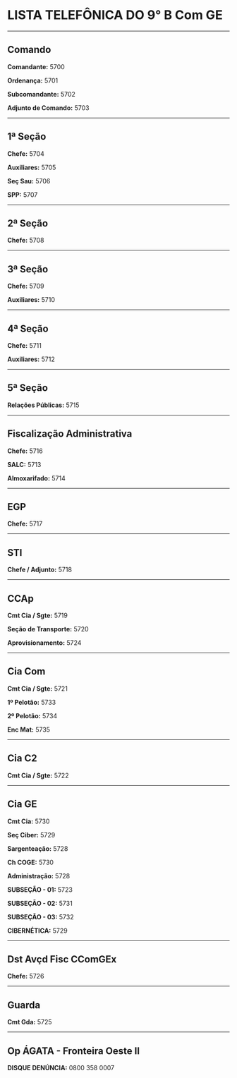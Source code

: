 # **LISTA TELEFÔNICA DO 9° B Com GE**

----
## **Comando**
**Comandante:** 5700

**Ordenança:** 5701

**Subcomandante:** 5702

**Adjunto de Comando:** 5703

----
## **1ª Seção**
**Chefe:** 5704

**Auxiliares:** 5705

**Seç Sau:** 5706

**SPP:** 5707

----
## **2ª Seção**
**Chefe:** 5708

----
## **3ª Seção**
**Chefe:** 5709

**Auxiliares:** 5710

----
## **4ª Seção**
**Chefe:** 5711

**Auxiliares:** 5712

----
## **5ª Seção**
**Relações Públicas:** 5715

----
## **Fiscalização Administrativa**
**Chefe:** 5716

**SALC:** 5713

**Almoxarifado:** 5714

----
## **EGP**
**Chefe:** 5717

----
## **STI**
**Chefe / Adjunto:** 5718

----
## **CCAp**
**Cmt Cia / Sgte:** 5719

**Seção de Transporte:** 5720

**Aprovisionamento:** 5724

----
## **Cia Com**
**Cmt Cia / Sgte:** 5721

**1º Pelotão:** 5733

**2º Pelotão:** 5734

**Enc Mat:** 5735

----
## **Cia C2**
**Cmt Cia / Sgte:** 5722

----
## **Cia GE**
**Cmt Cia:** 5730

**Seç Ciber:** 5729

**Sargenteação:** 5728

**Ch COGE:** 5730

**Administração:** 5728

**SUBSEÇÃO - 01:** 5723

**SUBSEÇÃO - 02:** 5731

**SUBSEÇÃO - 03:** 5732

**CIBERNÉTICA:** 5729

----
## **Dst Avçd Fisc CComGEx**
**Chefe:** 5726

----
## **Guarda**
**Cmt Gda:** 5725

----
## **Op ÁGATA - Fronteira Oeste II**
**DISQUE DENÚNCIA:** 0800 358 0007
